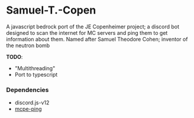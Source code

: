 # Samuel-T.-Copen

A javascript bedrock port of the JE Copenheimer project; a discord bot designed to scan the internet for MC servers and ping them to get information about them. Named after Samuel Theodore Cohen; inventor of the neutron bomb

**TODO**:
- "Multithreading"
- Port to typescript

### Dependencies
- discord.js-v12
- [mcpe-ping](https://github.com/falkirks/mcpe-ping)

